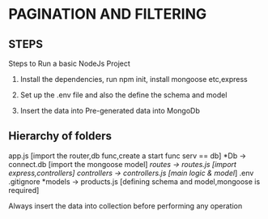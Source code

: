 # PAGINATION AND FILTERING

## STEPS

Steps to Run a basic NodeJs Project

1. Install the dependencies, run npm init,  install      mongoose etc,express

2. Set up the .env file and also the define the schema and model

3. Insert the data into Pre-generated data into MongoDb



## Hierarchy of folders

app.js [import the  router,db func,create a start func serv == db]
*Db -> connect.db [import the mongoose model]
*routes -> routes.js [import express,controllers]
*controllers -> controllers.js [main logic & model**]
.env
.gitignore
*models -> products.js [defining schema and model,mongoose is required]

Always insert the data into collection before performing any operation
